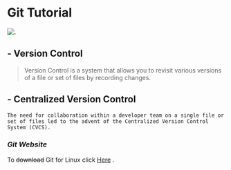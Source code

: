 # Git Tutorial

![.](https://www.vogella.com/tutorials/Git/images/xmerge_commit20.png.pagespeed.ic.qyGyUxXibh.png)

## - Version Control
> Version Control is a system that allows you to revisit various versions of a file or set of files by recording changes. 

## - Centralized Version Control
`The need for collaboration within a developer team on a single file or set of files led to the advent of the Centralized Version Control System (CVCS).`

### ***Git Website***

To ~~download~~ Git for Linux click [Here](https://git-scm.com/download/linux) .




